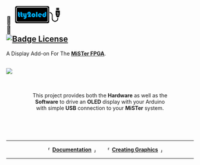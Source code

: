 ## 👾 ![Logo] 👾                     [![Badge License]][License]

A Display Add-on For The **[MiSTer FPGA]**.

<br>

<img src = Pictures/tty2oled_video.gif align = left>

<br>
<br>
<br>

<div align = right>
  <div align = center>
  
This project provides both the **Hardware** as well as the <br>
**Software** to drive an **OLED** display with your Arduino <br>
with simple **USB** connection to your **MiSTer** system.
  
  </div>
</div>

<br>
<br>
<br>

---

<div align = center>

  **⸢ [Documentation] ⸥**
  **⸢ [Creating Graphics] ⸥**
  
</div>

---

<!----------------------------------------------------------------------------->

[Badge License]: https://img.shields.io/badge/License-GPLv3-blue.svg?style=for-the-badge

[Logo]: Pictures/tty2oled_logo_120x46_blue_black.png?raw=true

[MiSTer FPGA]: https://github.com/MiSTer-devel

[Creating Graphics]: GSC%20-%20HowTo%20with%20Gimp.md
[Documentation]: https://github.com/venice1200/MiSTer_tty2oled/wiki
[License]: LICENSE
